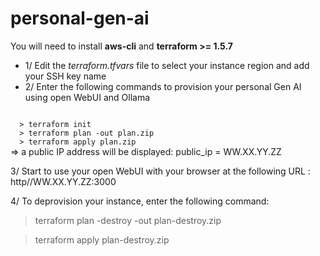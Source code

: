 # personal-gen-ai

You will need to install **aws-cli** and **terraform >= 1.5.7**

* 1/ Edit the *terraform.tfvars* file to select your instance region and add your SSH key name
* 2/ Enter the following commands to provision your personal Gen AI using open WebUI and Ollama
<code>
  > terraform init
  > terraform plan -out plan.zip
  > terraform apply plan.zip
</code>
=> a public IP address will be displayed: public_ip = WW.XX.YY.ZZ

3/ Start to use your open WebUI with your browser at the following URL : http//WW.XX.YY.ZZ:3000

4/ To deprovision your instance, enter the following command:

> terraform plan -destroy -out plan-destroy.zip

> terraform apply plan-destroy.zip
